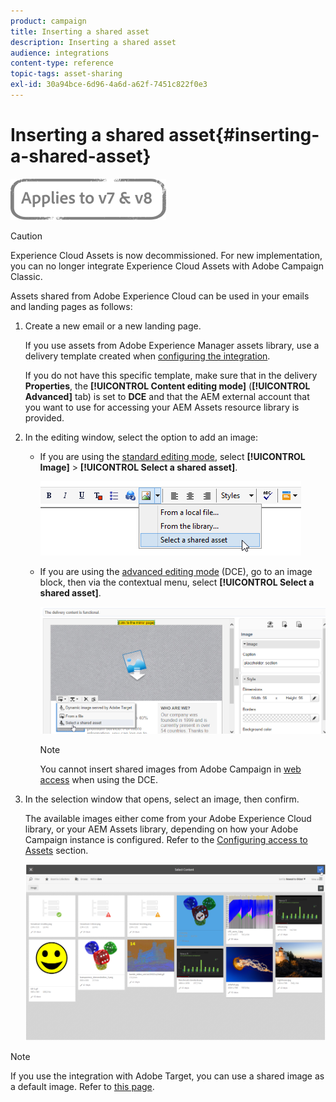 ```yaml
---
product: campaign
title: Inserting a shared asset
description: Inserting a shared asset
audience: integrations
content-type: reference
topic-tags: asset-sharing
exl-id: 30a94bce-6d96-4a6d-a62f-7451c822f0e3
---
```

# Inserting a shared asset{#inserting-a-shared-asset}

![](../../assets/common.svg)

>[!CAUTION]
>
> Experience Cloud Assets is now decommissioned. For new implementation, you can no longer integrate Experience Cloud Assets with Adobe Campaign Classic.

Assets shared from Adobe Experience Cloud can be used in your emails and landing pages as follows:

1. Create a new email or a new landing page.

   If you use assets from Adobe Experience Manager assets library, use a delivery template created when [configuring the integration](../../integrations/using/configuring-access-to-assets.md#integrating-with-aem-assets).

   If you do not have this specific template, make sure that in the delivery **Properties**, the **[!UICONTROL Content editing mode]** (**[!UICONTROL Advanced]** tab) is set to **DCE** and that the AEM external account that you want to use for accessing your AEM Assets resource library is provided.

1. In the editing window, select the option to add an image:

    * If you are using the [standard editing mode](../../../common/delivery/using/email/defining-the-email-content.md#adding-images), select **[!UICONTROL Image]** > **[!UICONTROL Select a shared asset]**.
    
      ![](assets/dam_insert_image_standard.png)

    * If you are using the [advanced editing mode](../../web/using/about-campaign-html-editor.md) (DCE), go to an image block, then via the contextual menu, select **[!UICONTROL Select a shared asset]**.
    
      ![](assets/dam_insert_image_dce.png)

      >[!NOTE]
      >
      >You cannot insert shared images from Adobe Campaign in [web access](../../../v7/platform/using/adobe-campaign-workspace.md#console-and-web-access) when using the DCE.

1. In the selection window that opens, select an image, then confirm.

   The available images either come from your Adobe Experience Cloud library, or your AEM Assets library, depending on how your Adobe Campaign instance is configured. Refer to the [Configuring access to Assets](../../integrations/using/configuring-access-to-assets.md) section.

   ![](assets/dam_shared_image_selection.png)

>[!NOTE]
>
>If you use the integration with Adobe Target, you can use a shared image as a default image. Refer to [this page](../../integrations/using/integrating-with-adobe-target.md).
